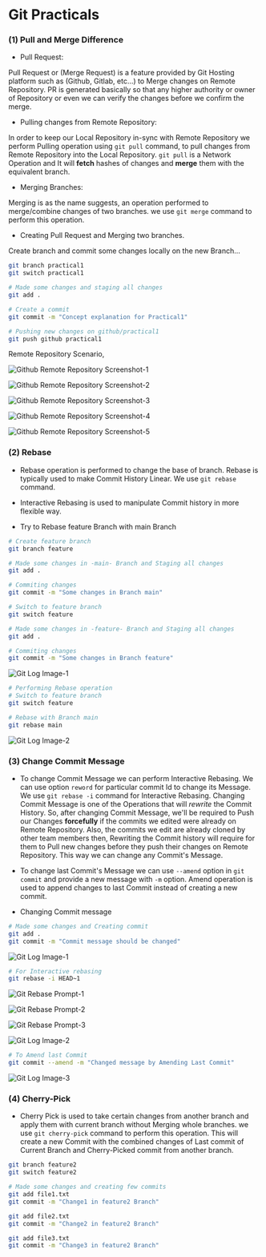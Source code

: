 # Git Practicals

### (1) Pull and Merge Difference

- Pull Request: 

Pull Request or (Merge Request) is a feature provided by Git Hosting platform such as (Github, Gitlab, etc...) to Merge changes on Remote Repository. PR is generated basically so that any higher authority or owner of Repository or even we can verify the changes before we confirm the merge.

- Pulling changes from Remote Repository:

In order to keep our Local Repository in-sync with Remote Repository we perform Pulling operation using `git pull` command, to pull changes from Remote Repository into the Local Repository. `git pull` is a Network Operation and It will **fetch** hashes of changes and **merge** them with the equivalent branch.

- Merging Branches:

Merging is as the name suggests, an operation performed to merge/combine changes of two branches. we use `git merge` command to perform this operation.

- Creating Pull Request and Merging two branches.

Create branch and commit some changes locally on the new Branch...

```bash
git branch practical1
git switch practical1

# Made some changes and staging all changes
git add .

# Create a commit
git commit -m "Concept explanation for Practical1"

# Pushing new changes on github/practical1
git push github practical1
```
Remote Repository Scenario,

![Github Remote Repository Screenshot-1](./Practical1/Image1.png)

![Github Remote Repository Screenshot-2](./Practical1/Image2.png)  

![Github Remote Repository Screenshot-3](./Practical1/Image3.png)

![Github Remote Repository Screenshot-4](./Practical1/Image4.png)

![Github Remote Repository Screenshot-5](./Practical1/Image5.png)

### (2) Rebase

- Rebase operation is performed to change the base of branch. Rebase is typically used to make Commit History Linear. We use `git rebase` command.
- Interactive Rebasing is used to manipulate Commit history in more flexible way.

- Try to Rebase feature Branch with main Branch

```bash
# Create feature branch
git branch feature

# Made some changes in -main- Branch and Staging all changes
git add .

# Commiting changes
git commit -m "Some changes in Branch main"

# Switch to feature branch
git switch feature

# Made some changes in -feature- Branch and Staging all changes
git add .

# Commiting changes
git commit -m "Some changes in Branch feature"

```

![Git Log Image-1](./Practical2/Image1.png)

```bash
# Performing Rebase operation
# Switch to feature branch
git switch feature

# Rebase with Branch main
git rebase main
```
![Git Log Image-2](./Practical2/Image2.png)

### (3) Change Commit Message

- To change Commit Message we can perform Interactive Rebasing. We can use option `reword` for particular commit Id to change its Message. We use `git rebase -i` command for Interactive Rebasing. Changing Commit Message is one of the Operations that will *rewrite* the Commit History. So, after changing Commit Message, we'll be required to Push our Changes **forcefully** if the commits we edited were already on Remote Repository. Also, the commits we edit are already cloned by other team members then, Rewriting the Commit history will require for them to Pull new changes before they push their changes on Remote Repository. This way we can change any Commit's Message.

- To change last Commit's Message we can use `--amend` option in `git commit` and provide a new message with `-m` option. Amend operation is used to append changes to last Commit instead of creating a new commit.

- Changing Commit message

```bash
# Made some changes and Creating commit
git add .
git commit -m "Commit message should be changed"
```

![Git Log Image-1](./Practical3/Image1.png)

```bash
# For Interactive rebasing
git rebase -i HEAD~1
```

![Git Rebase Prompt-1](./Practical3/Image2.png)


![Git Rebase Prompt-2](./Practical3/Image3.png)


![Git Rebase Prompt-3](./Practical3/Image4.png)


![Git Log Image-2](./Practical3/Image5.png)

```bash
# To Amend last Commit
git commit --amend -m "Changed message by Amending Last Commit"
```

![Git Log Image-3](./Practical3/Image6.png)

### (4) Cherry-Pick

- Cherry Pick is used to take certain changes from another branch and apply them with current branch without Merging whole branches. we use `git cherry-pick` command to perform this operation. This will create a new Commit with the combined changes of Last commit of Current Branch and Cherry-Picked commit from another branch.

```bash
git branch feature2
git switch feature2

# Made some changes and creating few commits
git add file1.txt
git commit -m "Change1 in feature2 Branch"

git add file2.txt
git commit -m "Change2 in feature2 Branch"

git add file3.txt
git commit -m "Change3 in feature2 Branch"
```
